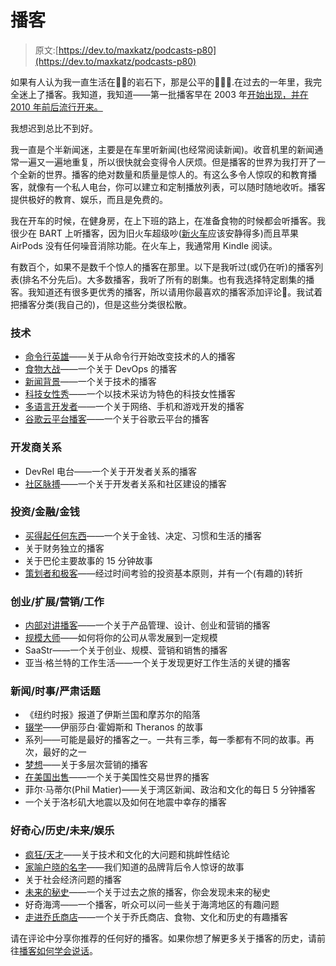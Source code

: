 # 播客

> 原文:[https://dev.to/maxkatz/podcasts-p80](https://dev.to/maxkatz/podcasts-p80)

如果有人认为我一直生活在🧗‍♂️的岩石下，那是公平的🤷🏽‍♂️.在过去的一年里，我完全迷上了播客。我知道，我知道——第一批播客早在 2003 年[开始出现，并在 2010 年](https://en.wikipedia.org/wiki/Podcast#History)[前后流行开来。](https://www.theatlas.com/charts/Bk6E0nxQM)

我想迟到总比不到好。

我一直是个半新闻迷，主要是在车里听新闻(也经常阅读新闻)。收音机里的新闻通常一遍又一遍地重复，所以很快就会变得令人厌烦。但是播客的世界为我打开了一个全新的世界。播客的绝对数量和质量是惊人的。有这么多令人惊叹的和教育播客，就像有一个私人电台，你可以建立和定制播放列表，可以随时随地收听。播客提供极好的教育、娱乐，而且是免费的。

我在开车的时候，在健身房，在上下班的路上，在准备食物的时候都会听播客。我很少在 BART 上听播客，因为旧火车超级吵([新火车](https://www.bart.gov/about/projects/cars)应该安静得多)而且苹果 AirPods 没有任何噪音消除功能。在火车上，我通常用 Kindle 阅读。

有数百个，如果不是数千个惊人的播客在那里。以下是我听过(或仍在听)的播客列表(排名不分先后)。大多数播客，我听了所有的剧集。也有我选择特定剧集的播客。我知道还有很多更优秀的播客，所以请用你最喜欢的播客添加评论🙏。我试着把播客分类(我自己的)，但是这些分类很松散。

### [](#technology)技术

*   [命令行英雄](https://www.redhat.com/en/command-line-heroes)——关于从命令行开始改变技术的人的播客
*   [食物大战](http://foodfightshow.org)——一个关于 DevOps 的播客
*   [新闻背景](https://thenewstack.io/podcasts/context/)——一个关于技术的播客
*   [科技女性秀](https://thewomenintechshow.com/)——一个以技术采访为特色的科技女性播客
*   [多语言开发者](https://www.thepolyglotdeveloper.com/)——一个关于网络、手机和游戏开发的播客
*   [谷歌云平台播客](https://www.gcppodcast.com/)——一个关于谷歌云平台的播客

### [](#developer-relations)开发商关系

*   DevRel 电台——一个关于开发者关系的播客
*   [社区脉搏](http://communitypulse.io/)——一个关于开发者关系和社区建设的播客

### [](#investingfinancemoney)投资/金融/金钱

*   [买得起任何东西](https://affordanything.com/podcast/)——一个关于金钱、决定、习惯和生活的播客
*   关于财务独立的播客
*   关于巴伦主要故事的 15 分钟故事
*   [策划者和极客](https://investornews.vanguard/topics/the-planner-and-the-geek/)——经过时间考验的投资基本原则，并有一个(有趣的)转折

### [](#startupsscalingmarketingwork)创业/扩展/营销/工作

*   [内部对讲播客](https://www.intercom.com/blog/podcasts/)——一个关于产品管理、设计、创业和营销的播客
*   [规模大师](https://mastersofscale.com/)——如何将你的公司从零发展到一定规模
*   SaaStr——一个关于创业、规模、营销和销售的播客
*   亚当·格兰特的工作生活——一个关于发现更好工作生活的关键的播客

### [](#newscurrent-eventsserious-topics)新闻/时事/严肃话题

*   《纽约时报》报道了伊斯兰国和摩苏尔的陷落
*   [辍学](http://abcradio.com/podcasts/the-dropout/)——伊丽莎白·霍姆斯和 Theranos 的故事
*   系列——可能是最好的播客之一。一共有三季，每一季都有不同的故事。再次，最好的之一
*   [梦想](https://www.stitcher.com/podcast/stitcher/the-dream)——关于多层次营销的播客
*   [在美国出售](https://www.soldinamericapodcast.com/)——一个关于美国性交易世界的播客
*   菲尔·马蒂尔(Phil Matier)——关于湾区新闻、政治和文化的每日 5 分钟播客
*   一个关于洛杉矶大地震以及如何在地震中幸存的播客

### [](#curiosityhistoryfutureentertainment)好奇心/历史/未来/娱乐

*   [疯狂/天才](https://www.theatlantic.com/podcasts/crazygenius/)——关于技术和文化的大问题和挑衅性结论
*   [家喻户晓的名字](https://www.businessinsider.com/household-name)——我们知道的品牌背后令人惊讶的故事
*   关于社会经济问题的播客
*   [未来的秘史](https://podcasts.apple.com/us/podcast/the-secret-history-of-the-future/id1422830638?mt=2)——一个关于过去之旅的播客，你会发现未来的秘史
*   好奇海湾——一个播客，听众可以问一些关于海湾地区的有趣问题
*   [走进乔氏商店](https://www.traderjoes.com/digin/post/inside-tjs-podcast)——一个关于乔氏商店、食物、文化和历史的有趣播客

请在评论中分享你推荐的任何好的播客。如果你想了解更多关于播客的历史，请前往[播客如何学会说话](https://www.vulture.com/2019/03/the-great-podcast-rush.html)。